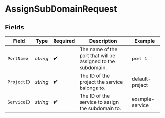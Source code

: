 # AssignSubDomainRequest


## Fields

| Field                                                        | Type                                                         | Required                                                     | Description                                                  | Example                                                      |
| ------------------------------------------------------------ | ------------------------------------------------------------ | ------------------------------------------------------------ | ------------------------------------------------------------ | ------------------------------------------------------------ |
| `PortName`                                                   | *string*                                                     | :heavy_check_mark:                                           | The name of the port that will be assigned to the subdomain. | port-1                                                       |
| `ProjectID`                                                  | *string*                                                     | :heavy_check_mark:                                           | The ID of the project the service belongs to.                | default-project                                              |
| `ServiceID`                                                  | *string*                                                     | :heavy_check_mark:                                           | The ID of the service to assign the subdomain to.            | example-service                                              |
